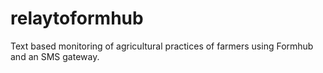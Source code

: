 relaytoformhub
==============

Text based monitoring of agricultural practices of farmers using Formhub and an SMS gateway.

